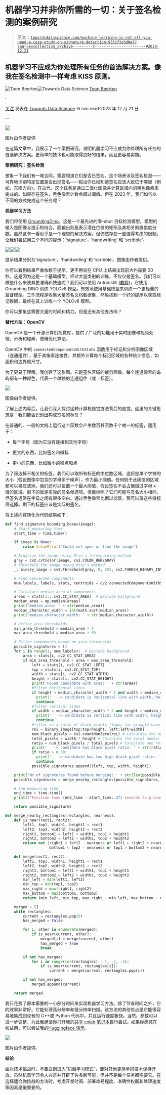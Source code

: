 # 机器学习并非你所需的一切：关于签名检测的案例研究

> 原文：[`towardsdatascience.com/machine-learning-is-not-all-you-need-a-case-study-on-signature-detection-9551f2e5d0e7?source=collection_archive---------7-----------------------#2023-12-21`](https://towardsdatascience.com/machine-learning-is-not-all-you-need-a-case-study-on-signature-detection-9551f2e5d0e7?source=collection_archive---------7-----------------------#2023-12-21)

## 机器学习不应成为你处理所有任务的首选解决方案。像我在签名检测中一样考虑 KISS 原则。

[](https://toon-beerten.medium.com/?source=post_page-----9551f2e5d0e7--------------------------------)![Toon Beerten](https://toon-beerten.medium.com/?source=post_page-----9551f2e5d0e7--------------------------------)[](https://towardsdatascience.com/?source=post_page-----9551f2e5d0e7--------------------------------)![Towards Data Science](https://towardsdatascience.com/?source=post_page-----9551f2e5d0e7--------------------------------) [Toon Beerten](https://toon-beerten.medium.com/?source=post_page-----9551f2e5d0e7--------------------------------)

·

[关注](https://medium.com/m/signin?actionUrl=https%3A%2F%2Fmedium.com%2F_%2Fsubscribe%2Fuser%2F3aef462e13b5&operation=register&redirect=https%3A%2F%2Ftowardsdatascience.com%2Fmachine-learning-is-not-all-you-need-a-case-study-on-signature-detection-9551f2e5d0e7&user=Toon+Beerten&userId=3aef462e13b5&source=post_page-3aef462e13b5----9551f2e5d0e7---------------------post_header-----------) 发表在 [Towards Data Science](https://towardsdatascience.com/?source=post_page-----9551f2e5d0e7--------------------------------) ·6 min read·2023 年 12 月 21 日[](https://medium.com/m/signin?actionUrl=https%3A%2F%2Fmedium.com%2F_%2Fvote%2Ftowards-data-science%2F9551f2e5d0e7&operation=register&redirect=https%3A%2F%2Ftowardsdatascience.com%2Fmachine-learning-is-not-all-you-need-a-case-study-on-signature-detection-9551f2e5d0e7&user=Toon+Beerten&userId=3aef462e13b5&source=-----9551f2e5d0e7---------------------clap_footer-----------)

--

[](https://medium.com/m/signin?actionUrl=https%3A%2F%2Fmedium.com%2F_%2Fbookmark%2Fp%2F9551f2e5d0e7&operation=register&redirect=https%3A%2F%2Ftowardsdatascience.com%2Fmachine-learning-is-not-all-you-need-a-case-study-on-signature-detection-9551f2e5d0e7&source=-----9551f2e5d0e7---------------------bookmark_footer-----------)![](img/51960a70a543b67e7494729412514b04.png)

图片由作者提供

在这篇文章中，我展示了一个案例研究，说明机器学习不应成为你处理所有任务的首选解决方案。更简单的技术也可能取得良好的结果，而且更容易实施。

**案例研究：签名检测**

想象一下我们有一堆合同，需要知道它们是否已签名。这个场景涉及签名检测——可靠地识别特定位置是否出现签名——假设你已经知道签名应该大致位于哪里（例如，东南方向）。在古代，这个任务是通过二值化图像并计算区域内的黑色像素来完成的。如果存在签名，黑色像素计数会超过阈值。但在 2023 年，我们如何以不同的方式完成这个任务呢？

**机器学习方法**

我们将使用 [GroundingDino](https://github.com/IDEA-Research/GroundingDINO)，这是一个最先进的零-shot 目标检测模型。模型的输入是图像与提示的结合，而输出则是表示潜在位置的矩形及其相关的置信度分数。虽然这乍一看似乎是一个理想的解决方案，但仍然存在一些值得考虑的限制。让我们尝试用三个不同的提示：‘signature’，‘handwriting’ 和 ‘scribble’。

![](img/517494875622219dee3da066b698cf19.png)![](img/8eec019f5630393c4e58d164c1ac0286.png)![](img/d85ca8777f6198937fe373f7dc64eac9.png)

提示结果分别为‘signature’，‘handwriting’ 和 ‘scribble’。图像由作者提供。

你可以看到结果严重依赖于提示，更不用说在 CPU 上结果出现前大约需要 30 秒。这是因为这是一个基础模型，经过大量类别的训练，不仅仅是签名。我们可以做些什么来使其更准确和快速呢？我们可以使用 Autodistill ([教程](https://roboflow.com/train/grounding-dino-and-yolov8))，它使用 Grounding DINO 训练 YOLOv8 模型。有效地使用基础模型来训练一个更轻量的监督模型。工作流程是收集大量签名文档数据集，然后找到一个好的提示以获取标记数据，最终在其上训练一个 YOLOv8 模型。

你可以想象这需要大量的时间和精力。但是还有其他办法吗？

**替代方法：OpenCV**

OpenCV 是一个开源计算机视觉库，提供了广泛的功能用于实时图像和视频处理、分析和理解，使用优化算法。

OpenCV 中的 `connectedComponentsWithStats` 函数用于标记和分析图像区域（连通组件），基于其像素连接性，并额外计算每个标记区域的各种统计信息，如面积和边界框尺寸。

为了更易于理解，我创建了这张图。它是签名区域的裁剪图像。每个连通像素的岛屿都有一种颜色，代表一个单独的连通组件（或：标签）。

![](img/4e37330f93bc3588b263cb4c15997962.png)

图像由作者提供。

了解上述内容后，让我们深入探讨这种计算机视觉方法背后的直觉。这里的关键思想是：我们能否识别出构成签名的标签？

在普通的、一般的文档上运行这个函数会产生数百甚至数千个唯一的标签，适用于：

+   每个字母（因为它没有连接到其他字母）

+   更大的东西，比如签名和徽标

+   更小的东西，比如微小的噪点和点

为了筛选掉不相关的标签，我们可以取所有标签的中位数区域，这将是单个字符的大小（假设图像中包含的字母多于噪声），作为最小阈值。任何低于此阈值的区域都可以被过滤掉。我们还可以设置一个最大阈值，假设签名不会占据超过字母 x 倍的区域。剩下的就是实际的签名候选项。但徽标呢？它们可能与签名大小相同，但签名通常在字母之间有很多空白。通过黑色像素比例过滤器，我可以将这些徽标筛选掉。剩下的标签应该是实际的签名。

将上述内容转化为代码结果如下：

```py
def find_signature_bounding_boxes(image):
    # Start measuring time
    start_time = time.time()

    if image is None:
        raise ValueError("Could not open or find the image")

    # Binarize the image using Otsu's thresholding method
    gray = cv2.cvtColor(image, cv2.COLOR_BGR2GRAY)
    # Threshold the image using Otsu's method
    _, binary_image = cv2.threshold(gray, 0, 255, cv2.THRESH_BINARY_INV + cv2.THRESH_OTSU)

    # Find connected components
    num_labels, labels, stats, centroids = cv2.connectedComponentsWithStats(binary_image, connectivity=8, ltype=cv2.CV_32S)

    # Calculate median area of components
    areas = stats[1:, cv2.CC_STAT_AREA]  # Exclude background
    median_area = np.median(areas)
    print('median_area: ' + str(median_area))
    median_character_width = int(math.sqrt(median_area))
    print('median_character_width: ' + str(median_character_width))

    # Define area thresholds
    min_area_threshold = median_area * 4
    max_area_threshold = median_area * 50

    # Filter components based on area thresholds
    possible_signatures = []
    for i in range(1, num_labels):  # Exclude background
        area = stats[i, cv2.CC_STAT_AREA]
        if min_area_threshold < area < max_area_threshold:
            left = stats[i, cv2.CC_STAT_LEFT]
            top = stats[i, cv2.CC_STAT_TOP]
            width = stats[i, cv2.CC_STAT_WIDTH]
            height = stats[i, cv2.CC_STAT_HEIGHT]
            print('Found candidate with area: ' + str(area))
            #filter horizontal lines
            if height < median_character_width * 5 and width > median_character_width*30:
              print('   -> candidate is horizontal line with width, height: ' + str(width) + ',' + str(height))
              continue
            #filter vertical lines
            if width < median_character_width * 5 and height > median_character_width*30:
              print('   -> candidate is vertical line with width, height: ' + str(width) + ',' + str(height))
              continue
            #filter on a ratio of black pixels (logos for example have a higher ratio)for now guestimate is 0.3
            roi = binary_image[top:top+height, left:left+width]
            num_black_pixels = cv2.countNonZero(roi) # Calculate the number of black pixels in the ROI
            total_pixels = width * height # Calculate the total number of pixels in the ROI
            ratio = num_black_pixels / total_pixels # Calculate and return the ratio of black pixels
            print('   -> candidate has black pixel ratio: ' + str(ratio))
            if ratio > 0.30:
              print('   -> candidate has too high black pixel ratio: ' )
              continue
            possible_signatures.append((left, top, width, height))

    print('Nr of signatures found before merging: ' + str(len(possible_signatures)))
    possible_signatures = merge_nearby_rectangles(possible_signatures, nearness=median_character_width*4)

    # End measuring time
    end_time = time.time()
    print(f"Function took {end_time - start_time:.2f} seconds to process the image.")

    return possible_signatures

def merge_nearby_rectangles(rectangles, nearness):
    def is_near(rect1, rect2):
        left1, top1, width1, height1 = rect1
        left2, top2, width2, height2 = rect2
        right1, bottom1 = left1 + width1, top1 + height1
        right2, bottom2 = left2 + width2, top2 + height2
        return not (right1 < left2 - nearness or left1 > right2 + nearness or
                    bottom1 < top2 - nearness or top1 > bottom2 + nearness)

    def merge(rect1, rect2):
        left1, top1, width1, height1 = rect1
        left2, top2, width2, height2 = rect2
        right1, bottom1 = left1 + width1, top1 + height1
        right2, bottom2 = left2 + width2, top2 + height2
        min_left = min(left1, left2)
        min_top = min(top1, top2)
        max_right = max(right1, right2)
        max_bottom = max(bottom1, bottom2)
        return (min_left, min_top, max_right - min_left, max_bottom - min_top)

    merged = []
    while rectangles:
        current = rectangles.pop(0)
        has_merged = False

        for i, other in enumerate(merged):
            if is_near(current, other):
                merged[i] = merge(current, other)
                has_merged = True
                break

        if not has_merged:
            for i in range(len(rectangles) - 1, -1, -1):
                if is_near(current, rectangles[i]):
                    current = merge(current, rectangles.pop(i))

        if not has_merged:
            merged.append(current)

    return merged
```

我只花费了原本需要的一小部分时间来实现机器学习方法。除了节省时间之外，它的效果非常好。它能处理高分辨率和低分辨率扫描。该方法的其他优点是它能很容易地集成到现有的 C++或 Python 代码中，并且运行速度极快。当然，参数可以进一步调整，为此我邀请你打开我的[共享 colab 笔记本](https://github.com/Toon-nooT/notebooks/blob/main/Signature_Detection_OpenCV.ipynb)自行尝试。如果你愿意在线试用，可以尝试我的[Huggingface 演示](https://huggingface.co/spaces/to-be/signature_detection_opencv)。

![](img/dde0e5a5805b630f6aee3ab883f7aa2f.png)

图片由作者提供。

**结论**

面对技术挑战时，不要立刻进入“机器学习模式”，要对其他更简单的技术保持开放。虽然机器学习令人兴奋并开辟了许多新可能，但并不是每个任务都需要它。在选择适合你挑战的方法时，考虑开发时间、部署难易程度、准确性权衡和处理速度等因素是很重要的。
